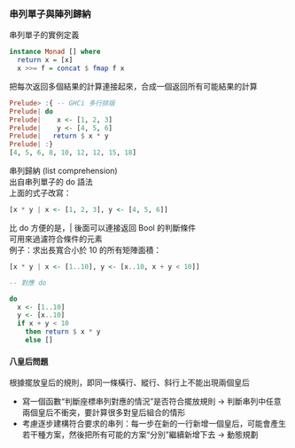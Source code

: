 ### 串列單子與陣列歸納
串列單子的實例定義
```haskell
instance Monad [] where
  return x = [x]
  x >>= f = concat $ fmap f x
```
把每次返回多個結果的計算連接起來，合成一個返回所有可能結果的計算
```haskell
Prelude> :{ -- GHCi 多行排版
Prelude| do
Prelude|    x <- [1, 2, 3]
Prelude|    y <- [4, 5, 6]
Prelude|   return $ x * y
Prelude| :}
[4, 5, 6, 8, 10, 12, 12, 15, 18]
```
串列歸納 (list comprehension) <br>
出自串列單子的 do 語法 <br>
上面的式子改寫：
```haskell
[x * y | x <- [1, 2, 3], y <- [4, 5, 6]]
```
比 do 方便的是，| 後面可以連接返回 Bool 的判斷條件 <br>
可用來過濾符合條件的元素 <br>
例子：求出長寬合小於 10 的所有矩陣面積：
```haskell
[x * y | x <- [1..10], y <- [x..10, x + y < 10]]

-- 對應 do

do 
  x <- [1..10]
  y <- [x..10]
  if x + y < 10 
    then return $ x * y
    else []
```
#### 八皇后問題
根據擺放皇后的規則，即同一條橫行、縱行、斜行上不能出現兩個皇后
* 寫一個函數“判斷座標串列對應的情況”是否符合擺放規則 -> 判斷串列中任意兩個皇后不衝突，要計算很多對皇后組合的情形
* 考慮逐步建構符合要求的串列：每一步在新的一行新增一個皇后，可能會產生若干種方案，然後把所有可能的方案“分別”繼續新增下去 -> 動態規劃
